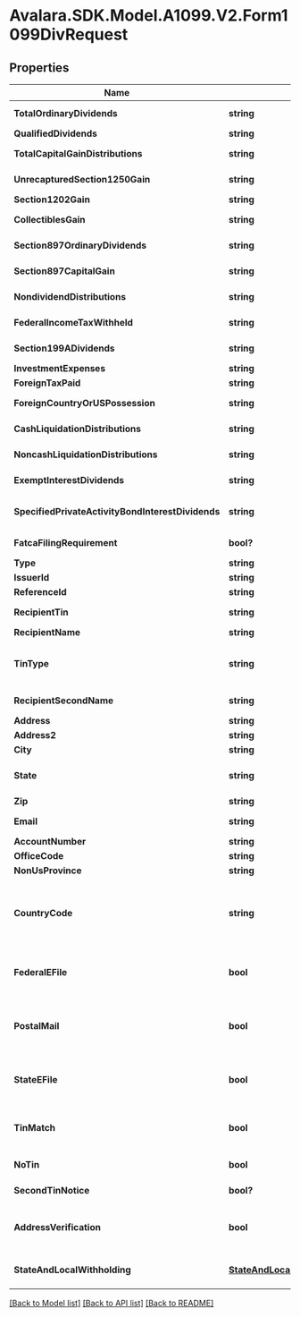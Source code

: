 # Avalara.SDK.Model.A1099.V2.Form1099DivRequest

## Properties

Name | Type | Description | Notes
------------ | ------------- | ------------- | -------------
**TotalOrdinaryDividends** | **string** | Total ordinary dividends | [optional] 
**QualifiedDividends** | **string** | Qualified dividends | [optional] 
**TotalCapitalGainDistributions** | **string** | Total capital gain distributions | [optional] 
**UnrecapturedSection1250Gain** | **string** | Unrecaptured Section 1250 gain | [optional] 
**Section1202Gain** | **string** | Section 1202 gain | [optional] 
**CollectiblesGain** | **string** | Collectibles (28%) gain | [optional] 
**Section897OrdinaryDividends** | **string** | Section 897 ordinary dividends | [optional] 
**Section897CapitalGain** | **string** | Section 897 capital gain | [optional] 
**NondividendDistributions** | **string** | Nondividend distributions | [optional] 
**FederalIncomeTaxWithheld** | **string** | Federal income tax withheld | [optional] 
**Section199ADividends** | **string** | Section 199A dividends | [optional] 
**InvestmentExpenses** | **string** | Investment expenses | [optional] 
**ForeignTaxPaid** | **string** | Foreign tax paid | [optional] 
**ForeignCountryOrUSPossession** | **string** | Foreign country or U.S. possession | [optional] 
**CashLiquidationDistributions** | **string** | Cash liquidation distributions | [optional] 
**NoncashLiquidationDistributions** | **string** | Noncash liquidation distributions | [optional] 
**ExemptInterestDividends** | **string** | Exempt-interest dividends | [optional] 
**SpecifiedPrivateActivityBondInterestDividends** | **string** | Specified private activity bond interest dividends | [optional] 
**FatcaFilingRequirement** | **bool?** | FATCA filing requirement | [optional] 
**Type** | **string** |  | [optional] 
**IssuerId** | **string** | Issuer ID | [optional] 
**ReferenceId** | **string** | Reference ID | [optional] 
**RecipientTin** | **string** | Recipient Tax ID Number | [optional] 
**RecipientName** | **string** | Recipient name | [optional] 
**TinType** | **string** | Type of TIN (Tax ID Number). Will be one of:  * SSN  * EIN  * ITIN  * ATIN | [optional] 
**RecipientSecondName** | **string** | Recipient second name | [optional] 
**Address** | **string** | Address | 
**Address2** | **string** | Address line 2 | [optional] 
**City** | **string** | City | 
**State** | **string** | US state. Required if CountryCode is \&quot;US\&quot;. | [optional] 
**Zip** | **string** | Zip/postal code | [optional] 
**Email** | **string** | Recipient email address | [optional] 
**AccountNumber** | **string** | Account number | [optional] 
**OfficeCode** | **string** | Office code | [optional] 
**NonUsProvince** | **string** | Foreign province | [optional] 
**CountryCode** | **string** | Country code, as defined at https://www.irs.gov/e-file-providers/country-codes | 
**FederalEFile** | **bool** | Boolean indicating that federal e-filing should be scheduled for this form | [optional] 
**PostalMail** | **bool** | Boolean indicating that postal mailing to the recipient should be scheduled for this form | [optional] 
**StateEFile** | **bool** | Boolean indicating that state e-filing should be scheduled for this form | [optional] 
**TinMatch** | **bool** | Boolean indicating that TIN Matching should be scheduled for this form | [optional] 
**NoTin** | **bool** | Indicates whether the recipient has no TIN | [optional] 
**SecondTinNotice** | **bool?** | Second TIN notice in three years | [optional] 
**AddressVerification** | **bool** | Boolean indicating that address verification should be scheduled for this form | [optional] 
**StateAndLocalWithholding** | [**StateAndLocalWithholdingRequest**](StateAndLocalWithholdingRequest.md) | State and local withholding information | [optional] 

[[Back to Model list]](../../../README.md#documentation-for-models) [[Back to API list]](../../../README.md#documentation-for-api-endpoints) [[Back to README]](../../../README.md)


